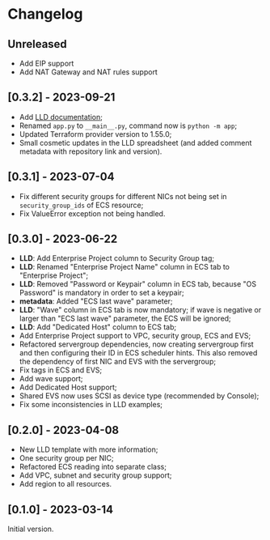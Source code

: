 # Changelog

## Unreleased

- Add EIP support
- Add NAT Gateway and NAT rules support

## [0.3.2] - 2023-09-21

- Add [LLD documentation](docs/LLD.md);
- Renamed `app.py` to `__main__.py`, command now is `python -m app`;
- Updated Terraform provider version to 1.55.0;
- Small cosmetic updates in the LLD spreadsheet (and added comment metadata
  with repository link and version).

## [0.3.1] - 2023-07-04

- Fix different security groups for different NICs not being set in
  `security_group_ids` of ECS resource;
- Fix ValueError exception not being handled.

## [0.3.0] - 2023-06-22

- **LLD**: Add Enterprise Project column to Security Group tag;
- **LLD**: Renamed "Enterprise Project Name" column in ECS tab to "Enterprise
  Project";
- **LLD**: Removed "Password or Keypair" column in ECS tab, because "OS
  Password" is mandatory in order to set a keypair;
- **metadata**: Added "ECS last wave" parameter;
- **LLD**: "Wave" column in ECS tab is now mandatory; if wave is negative or
  larger than "ECS last wave" parameter, the ECS will be ignored;
- **LLD**: Add "Dedicated Host" column to ECS tab;
- Add Enterprise Project support to VPC, security group, ECS and EVS;
- Refactored servergroup dependencies, now creating servergroup first and then
  configuring their ID in ECS scheduler hints. This also removed the dependency
  of first NIC and EVS with the servergroup;
- Fix tags in ECS and EVS;
- Add wave support;
- Add Dedicated Host support;
- Shared EVS now uses SCSI as device type (recommended by Console);
- Fix some inconsistencies in LLD examples;

## [0.2.0] - 2023-04-08

- New LLD template with more information;
- One security group per NIC;
- Refactored ECS reading into separate class;
- Add VPC, subnet and security group support;
- Add region to all resources.

## [0.1.0] - 2023-03-14

Initial version.
